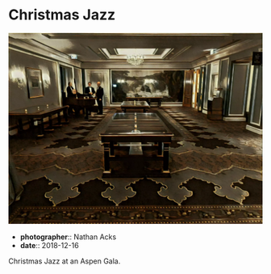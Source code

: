 # Christmas Jazz

![A long ballroom with a glass table in its middle](assets/2018-12-16-christmas-jazz.webp)

* **photographer**:: Nathan Acks  
* **date**:: 2018-12-16

Christmas Jazz at an Aspen Gala.
